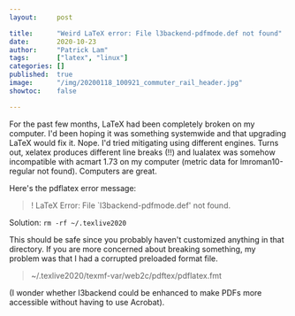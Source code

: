 ```yaml
---
layout:     post

title:      "Weird LaTeX error: File l3backend-pdfmode.def not found"
date:       2020-10-23
author:     "Patrick Lam"
tags:       ["latex", "linux"]
categories: []
published:  true
image:      "/img/20200118_100921_commuter_rail_header.jpg"
showtoc:    false

---
```


For the past few months, LaTeX had been completely broken on my
computer. I'd been hoping it was something systemwide and that
upgrading LaTeX would fix it. Nope. I'd tried mitigating using
different engines. Turns out, xelatex produces different line breaks
(!!) and lualatex was somehow incompatible with acmart 1.73 on my
computer (metric data for lmroman10-regular not found). Computers are
great.

Here's the pdflatex error message:

> ! LaTeX Error: File `l3backend-pdfmode.def' not found.

Solution: `rm -rf ~/.texlive2020`

This should be safe since you probably haven't customized anything in
that directory. If you are more concerned about breaking something, my
problem was that I had a corrupted preloaded format file.

> ~/.texlive2020/texmf-var/web2c/pdftex/pdflatex.fmt

(I wonder whether l3backend could be enhanced to make PDFs more accessible
without having to use Acrobat).

